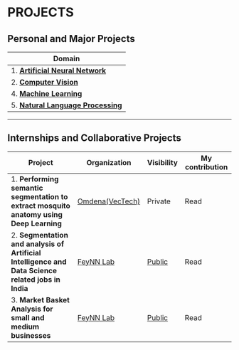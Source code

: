 # PROJECTS

## Personal and Major Projects
| Domain | 
| ----- |
| 1. [**Artificial Neural Network**](https://github.com/vaasu2002/PROJECTS/tree/main/Artificial%20Neural%20Network) |
| 2. [**Computer Vision**](https://github.com/vaasu2002/PROJECTS/tree/main/Computer%20Vision) |
| 4. [**Machine Learning**](https://github.com/vaasu2002/PROJECTS/tree/main/Machine%20Learning) |
| 5. [**Natural Language Processing**](https://github.com/vaasu2002/PROJECTS/tree/main/Natural%20Language%20Processing) |



---------------------------------------------------




## Internships and Collaborative Projects
| Project | Organization | Visibility | My contribution |
| ----- | -----| ----- | -----|
| 1. **Performing semantic segmentation to extract mosquito anatomy using Deep Learning** | [Omdena(VecTech)](https://www.vectech.io/) | Private | Read |
| 2. **Segmentation and analysis of Artificial Intelligence and Data Science related jobs in India** | [FeyNN Lab](https://feynnlabs.com/) | [Public](https://github.com/vaasu2002/Feynn-Labs/blob/main/Job%20Segmentation/SEGMENTATION%20AND%20ANALYSIS%20OF%20ARTIFICIAL%20INTELLIGENCE%20JOB%20MARKET%20IN%20INDIA.pdf) | Read |
| 3. **Market Basket Analysis for small and medium businesses** | [FeyNN Lab](https://feynnlabs.com/) | [Public](https://github.com/vaasu2002/Market-Basket-Analysis) | Read |



